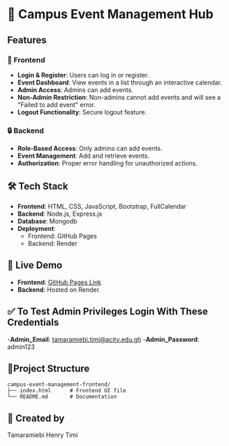 # 📅 Campus Event Management Hub

## Features
### 🚀 Frontend
- **Login & Register**: Users can log in or register.
- **Event Dashboard**: View events in a list through an interactive calendar.
- **Admin Access**: Admins can add events.
- **Non-Admin Restriction**: Non-admins cannot add events and will see a "Failed to add event" error.
- **Logout Functionality**: Secure logout feature.

### 🔒 Backend
- **Role-Based Access**: Only admins can add events.
- **Event Management**: Add and retrieve events.
- **Authorization**: Proper error handling for unauthorized actions.

## 🛠️ Tech Stack
- **Frontend**: HTML, CSS, JavaScript, Bootstrap, FullCalendar
- **Backend**: Node.js, Express.js
- **Database**: Mongodb
- **Deployment**:
  - Frontend: GitHub Pages
  - Backend: Render


## 🌟 Live Demo
- **Frontend**: [GitHub Pages Link](https://tamaramiebi-henry-timi.github.io/Campus-Event-Management-Frontend/)
- **Backend**: Hosted on Render.

## ✅ To Test Admin Privileges Login With These Credentials
-**Admin_Email**: tamaramiebi.timi@acity.edu.gh
-**Admin_Password**: admin123

## 📂Project Structure
```
campus-event-management-frontend/
├── index.html      # Frontend UI file
└── README.md       # Documentation
```
## 📧 Created by 
Tamaramiebi Henry Timi

